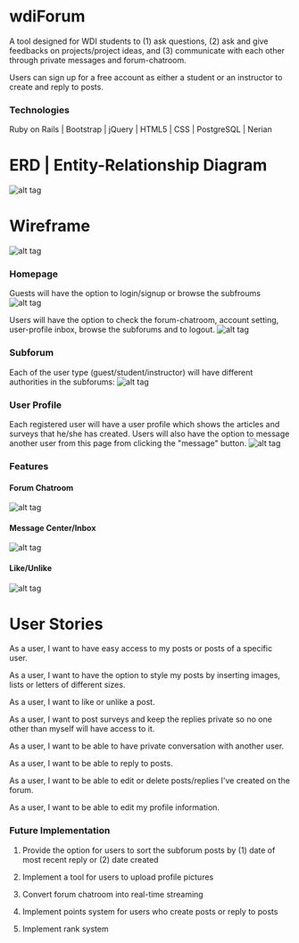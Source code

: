 # wdiForum
A tool designed for WDI students to (1) ask questions, (2) ask and give feedbacks on projects/project ideas, and (3) communicate with each other through  private messages and forum-chatroom.

Users can sign up for a free account as either a student or an instructor to create and reply to posts.

### Technologies
Ruby on Rails | Bootstrap | jQuery | HTML5 | CSS | PostgreSQL | Nerian

# ERD | Entity-Relationship Diagram
![alt tag](https://raw.githubusercontent.com/llovee91/wdiForum/master/app/assets/images/Model.png)

# Wireframe
![alt tag](https://raw.githubusercontent.com/llovee91/wdiForum/master/app/assets/images/Layout.png)

### Homepage
Guests will have the option to login/signup or browse the subfroums
![alt tag](https://raw.githubusercontent.com/llovee91/wdiForum/master/app/assets/images/homepageGuest.png)

Users will have the option to check the forum-chatroom, account setting, user-profile inbox, browse the subforums and to logout.
![alt tag](https://raw.githubusercontent.com/llovee91/wdiForum/master/app/assets/images/homepageUser.png)

### Subforum
Each of the user type (guest/student/instructor) will have different authorities in the subforums:
![alt tag](https://raw.githubusercontent.com/llovee91/wdiForum/master/app/assets/images/UserAuthority.png)

### User Profile
Each registered user will have a user profile which shows the articles and surveys that he/she has created. Users will also have the option to message another user from this page from clicking the "message" button.
![alt tag](https://raw.githubusercontent.com/llovee91/wdiForum/master/app/assets/images/userProfile.png)

### Features
#### Forum Chatroom
![alt tag](https://raw.githubusercontent.com/llovee91/wdiForum/master/app/assets/images/ForumChatroom.png)

#### Message Center/Inbox
![alt tag](https://raw.githubusercontent.com/llovee91/wdiForum/master/app/assets/images/Inbox.png)

#### Like/Unlike
![alt tag](https://raw.githubusercontent.com/llovee91/wdiForum/master/app/assets/images/like.png)

# User Stories
As a user, I want to have easy access to my posts or posts of a specific user.

As a user, I want to have the option to style my posts by inserting images, lists or letters of different sizes.

As a user, I want to like or unlike a post.

As a user, I want to post surveys and keep the replies private so no one other than myself will have access to it.

As a user, I want to be able to have private conversation with another user.

As a user, I want to be able to reply to posts.

As a user, I want to be able to edit or delete posts/replies I've created on the forum.

As a user, I want to be able to edit my profile information.

### Future Implementation
1) Provide the option for users to sort the subforum posts by (1) date of most recent reply or (2) date created

2) Implement a tool for users to upload profile pictures

3) Convert forum chatroom into real-time streaming

4) Implement points system for users who create posts or reply to posts

5) Implement rank system  
